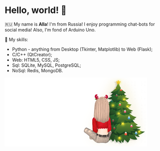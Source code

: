 # Hello, world! :palm_tree: 

:ru: My name is **Alla**! I'm from Russia! I enjoy programming chat-bots for social media! Also, I'm fond of Arduino Uno.

:book: My skills:
- Python - anything from Desktop (Tkinter, Matplotlib) to Web (Flask);
- C/C++ (QtCreator);
- Web: HTML5, CSS, JS;
- Sql: SQLite, MySQL, PostgreSQL;
- NoSql: Redis, MongoDB.

<img src="https://github.com/BeautifulDirt/BeautifulDirt/blob/main/dirtbanner.png" data-canonical-src="https://github.com/BeautifulDirt/BeautifulDirt/blob/main/dirtbanner.png" height="220" />
